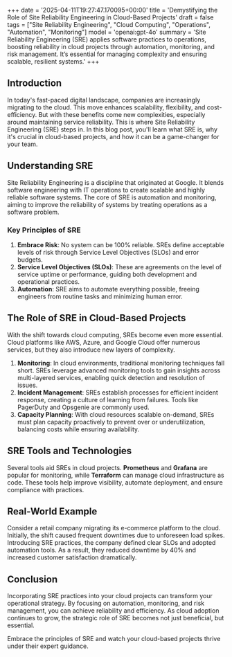 +++
date = '2025-04-11T19:27:47.170095+00:00'
title = 'Demystifying the Role of Site Reliability Engineering in Cloud-Based Projects'
draft = false
tags = ["Site Reliability Engineering", "Cloud Computing", "Operations", "Automation", "Monitoring"]
model = 'openai:gpt-4o'
summary = 'Site Reliability Engineering (SRE) applies software practices to operations, boosting reliability in cloud projects through automation, monitoring, and risk management. It’s essential for managing complexity and ensuring scalable, resilient systems.'
+++

## Introduction

In today's fast-paced digital landscape, companies are increasingly migrating to the cloud. This move enhances scalability, flexibility, and cost-efficiency. But with these benefits come new complexities, especially around maintaining service reliability. This is where Site Reliability Engineering (SRE) steps in. In this blog post, you'll learn what SRE is, why it's crucial in cloud-based projects, and how it can be a game-changer for your team.

## Understanding SRE

Site Reliability Engineering is a discipline that originated at Google. It blends software engineering with IT operations to create scalable and highly reliable software systems. The core of SRE is automation and monitoring, aiming to improve the reliability of systems by treating operations as a software problem.

### Key Principles of SRE

1. **Embrace Risk**: No system can be 100% reliable. SREs define acceptable levels of risk through Service Level Objectives (SLOs) and error budgets.
2. **Service Level Objectives (SLOs)**: These are agreements on the level of service uptime or performance, guiding both development and operational practices.
3. **Automation**: SRE aims to automate everything possible, freeing engineers from routine tasks and minimizing human error.

## The Role of SRE in Cloud-Based Projects

With the shift towards cloud computing, SREs become even more essential. Cloud platforms like AWS, Azure, and Google Cloud offer numerous services, but they also introduce new layers of complexity.

1. **Monitoring**: In cloud environments, traditional monitoring techniques fall short. SREs leverage advanced monitoring tools to gain insights across multi-layered services, enabling quick detection and resolution of issues.
2. **Incident Management**: SREs establish processes for efficient incident response, creating a culture of learning from failures. Tools like PagerDuty and Opsgenie are commonly used.
3. **Capacity Planning**: With cloud resources scalable on-demand, SREs must plan capacity proactively to prevent over or underutilization, balancing costs while ensuring availability.

## SRE Tools and Technologies

Several tools aid SREs in cloud projects. **Prometheus** and **Grafana** are popular for monitoring, while **Terraform** can manage cloud infrastructure as code. These tools help improve visibility, automate deployment, and ensure compliance with practices.

## Real-World Example

Consider a retail company migrating its e-commerce platform to the cloud. Initially, the shift caused frequent downtimes due to unforeseen load spikes. Introducing SRE practices, the company defined clear SLOs and adopted automation tools. As a result, they reduced downtime by 40% and increased customer satisfaction dramatically.

## Conclusion

Incorporating SRE practices into your cloud projects can transform your operational strategy. By focusing on automation, monitoring, and risk management, you can achieve reliability and efficiency. As cloud adoption continues to grow, the strategic role of SRE becomes not just beneficial, but essential.

Embrace the principles of SRE and watch your cloud-based projects thrive under their expert guidance.
